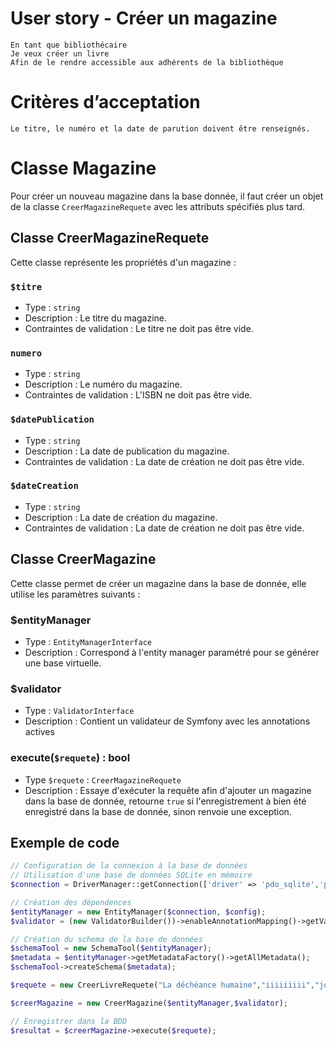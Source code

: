 # User story - Créer un magazine

```
En tant que bibliothécaire
Je veux créer un livre
Afin de le rendre accessible aux adhérents de la bibliothèque
```
# Critères d’acceptation

```
Le titre, le numéro et la date de parution doivent être renseignés.
```


# Classe Magazine

Pour créer un nouveau magazine dans la base donnée, il faut créer un objet de la classe `CreerMagazineRequete` avec les
attributs spécifiés plus tard.

## Classe CreerMagazineRequete

Cette classe représente les propriétés d'un magazine :

### `$titre`

- Type : `string`
- Description : Le titre du magazine.
- Contraintes de validation : Le titre ne doit pas être vide.

### `numero`

- Type : `string`
- Description : Le numéro du magazine.
- Contraintes de validation : L'ISBN ne doit pas être vide.

### `$datePublication`

- Type : `string`
- Description : La date de publication du magazine.
- Contraintes de validation : La date de création ne doit pas être vide.

### `$dateCreation`

- Type : `string`
- Description : La date de création du magazine.
- Contraintes de validation : La date de création ne doit pas être vide.

## Classe CreerMagazine

Cette classe permet de créer un magazine dans la base de donnée, elle utilise les paramètres suivants :

### $entityManager

- Type : `EntityManagerInterface`
- Description : Correspond à l'entity manager paramétré pour se générer une base virtuelle.

### $validator

- Type : `ValidatorInterface`
- Description : Contient un validateur de Symfony avec les annotations actives

### execute(`$requete`) : bool

- Type `$requete` : `CreerMagazineRequete`
- Description : Essaye d'exécuter la requête afin d'ajouter un magazine dans la base de donnée, retourne `true` si
  l'enregistrement à bien été enregistré dans la base de donnée, sinon renvoie une exception.

## Exemple de code

```php
// Configuration de la connexion à la base de données
// Utilisation d'une base de données SQLite en mémoire
$connection = DriverManager::getConnection(['driver' => 'pdo_sqlite','path' => ':memory:'], $config);

// Création des dépendences
$entityManager = new EntityManager($connection, $config);
$validator = (new ValidatorBuilder())->enableAnnotationMapping()->getValidator();

// Création du schema de la base de données
$schemaTool = new SchemaTool($entityManager);
$metadata = $entityManager->getMetadataFactory()->getAllMetadata();
$schemaTool->createSchema($metadata);

$requete = new CreerLivreRequete("La déchéance humaine","iiiiiiiii","johndoe","05/07/1984",50);

$creerMagazine = new CreerMagazine($entityManager,$validator);

// Enregistrer dans la BDD
$resultat = $creerMagazine->execute($requete);
```